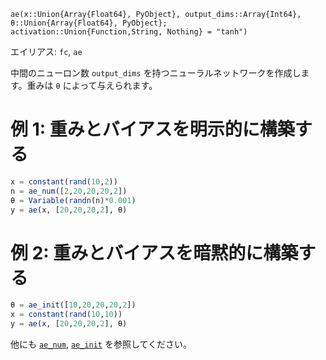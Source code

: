 ```
ae(x::Union{Array{Float64}, PyObject}, output_dims::Array{Int64}, θ::Union{Array{Float64}, PyObject};
activation::Union{Function,String, Nothing} = "tanh")
```

エイリアス: `fc`, `ae`

中間のニューロン数 `output_dims` を持つニューラルネットワークを作成します。重みは `θ` によって与えられます。

# 例 1: 重みとバイアスを明示的に構築する

```julia
x = constant(rand(10,2))
n = ae_num([2,20,20,20,2])
θ = Variable(randn(n)*0.001)
y = ae(x, [20,20,20,2], θ)
```

# 例 2: 重みとバイアスを暗黙的に構築する

```julia
θ = ae_init([10,20,20,20,2]) 
x = constant(rand(10,10))
y = ae(x, [20,20,20,2], θ)
```

他にも [`ae_num`](@ref), [`ae_init`](@ref) を参照してください。
